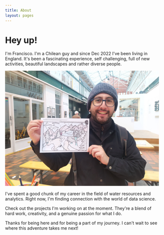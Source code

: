 ```yaml
---
title: About
layout: pages
---
```


# Hey up!

I'm Francisco. I'm a Chilean guy and since Dec 2022 I've been living in England. It's been a fascinating experience, self challenging, full of new activities, beautiful landscapes and rather diverse people.

<img src="assets/img/me/me_drawing.jpg" width="900px">

I've spent a good chunk of my career in the field of water resources and analytics. Right now, I'm finding connection with the world of data science. 

Check out the projects I'm working on at the moment. They're a blend of hard work, creativity, and a genuine passion for what I do.

Thanks for being here and for being a part of my journey. I can't wait to see where this adventure takes me next!



